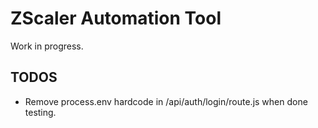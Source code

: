 # ZScaler Automation Tool
Work in progress.

## TODOS
- Remove process.env hardcode in /api/auth/login/route.js when done testing.